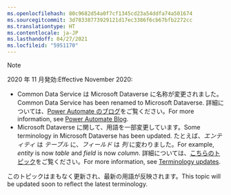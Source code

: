 ```yaml
---
ms.openlocfilehash: 80c9682d54a0f7cf1345cd23a54ddfa74a501674
ms.sourcegitcommit: 3d78338773929121d17ec3386f6cb67bfb2272cc
ms.translationtype: HT
ms.contentlocale: ja-JP
ms.lasthandoff: 04/27/2021
ms.locfileid: "5951170"
---
```

> [!NOTE]
> <span data-ttu-id="1a122-101">2020 年 11 月発効:</span><span class="sxs-lookup"><span data-stu-id="1a122-101">Effective November 2020:</span></span>
>
> - <span data-ttu-id="1a122-102">Common Data Service は Microsoft Dataverse に名称が変更されました。</span><span class="sxs-lookup"><span data-stu-id="1a122-102">Common Data Service has been renamed to Microsoft Dataverse.</span></span> <span data-ttu-id="1a122-103">詳細については、[Power Automate のブログ](https://aka.ms/PAuAppBlog)をご覧ください。</span><span class="sxs-lookup"><span data-stu-id="1a122-103">For more information, see [Power Automate Blog](https://aka.ms/PAuAppBlog).</span></span>
> - <span data-ttu-id="1a122-104">Microsoft Dataverse に関して、用語を一部変更しています。</span><span class="sxs-lookup"><span data-stu-id="1a122-104">Some terminology in Microsoft Dataverse has been updated.</span></span> <span data-ttu-id="1a122-105">たとえば、*エンティティ* は *テーブル* に、*フィールド* は *列* に変わりました。</span><span class="sxs-lookup"><span data-stu-id="1a122-105">For example, *entity* is now *table* and *field* is now *column*.</span></span> <span data-ttu-id="1a122-106">詳細については、[こちらのトピック](/powerapps/maker/data-platform/data-platform-intro)をご覧ください。</span><span class="sxs-lookup"><span data-stu-id="1a122-106">For more information, see [Terminology updates](/powerapps/maker/data-platform/data-platform-intro).</span></span>
>
> <span data-ttu-id="1a122-107">このトピックはまもなく更新され、最新の用語が反映されます。</span><span class="sxs-lookup"><span data-stu-id="1a122-107">This topic will be updated soon to reflect the latest terminology.</span></span>